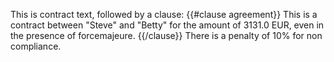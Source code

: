 This is contract text, followed by a clause:
{{#clause agreement}}
This is a contract between "Steve" and "Betty" for the amount of 3131.0 EUR, even in the presence of forcemajeure.
{{/clause}}
There is a penalty of 10% for non compliance.